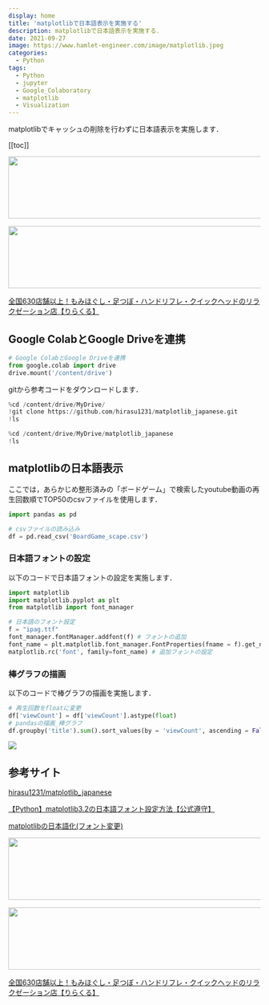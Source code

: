 ```yaml
---
display: home
title: 'matplotlibで日本語表示を実施する'
description: matplotlibで日本語表示を実施する．
date: 2021-09-27
image: https://www.hamlet-engineer.com/image/matplotlib.jpeg
categories: 
  - Python
tags:
  - Python
  - jupyter
  - Google_Colaboratory
  - matplotlib
  - Visualization
---
```

<!-- https://www.hamlet-engineer.com -->
matplotlibでキャッシュの削除を行わずに日本語表示を実施します．

<!-- more -->
<ClientOnly>
  <CallInArticleAdsense />
</ClientOnly>

[[toc]]

<!-- お名前.com -->
<a href="https://px.a8.net/svt/ejp?a8mat=3HBXCY+4DRW36+50+2HM5Z5" rel="nofollow"><img border="0" width="1000" height="124" alt="" src="https://www27.a8.net/svt/bgt?aid=210508450265&wid=001&eno=01&mid=s00000000018015052000&mc=1"></a><img border="0" width="1" height="1" src="https://www10.a8.net/0.gif?a8mat=3HBXCY+4DRW36+50+2HM5Z5" alt="">

<!-- エックスサーバー株式会社 -->
<a href="https://px.a8.net/svt/ejp?a8mat=3HIN6N+3YAMCY+CO4+6BMG1" rel="nofollow"><img border="0" width="1000" height="124" alt="" src="https://www23.a8.net/svt/bgt?aid=210821855239&wid=001&eno=01&mid=s00000001642001062000&mc=1"></a><img border="0" width="1" height="1" src="https://www17.a8.net/0.gif?a8mat=3HIN6N+3YAMCY+CO4+6BMG1" alt="">

<!-- りらくる -->
<a href="https://px.a8.net/svt/ejp?a8mat=3HIN6N+7FBNEA+4AQ0+5YJRM" rel="nofollow">全国630店舗以上！もみほぐし・足つぼ・ハンドリフレ・クイックヘッドのリラクゼーション店【りらくる】</a><img border="0" width="1" height="1" src="https://www15.a8.net/0.gif?a8mat=3HIN6N+7FBNEA+4AQ0+5YJRM" alt="">

## Google ColabとGoogle Driveを連携
```python
# Google ColabとGoogle Driveを連携
from google.colab import drive
drive.mount('/content/drive')
```

gitから参考コードをダウンロードします．
```python
%cd /content/drive/MyDrive/
!git clone https://github.com/hirasu1231/matplotlib_japanese.git
!ls
```
```python
%cd /content/drive/MyDrive/matplotlib_japanese
!ls
```

## matplotlibの日本語表示
ここでは，あらかじめ整形済みの「ボードゲーム」で検索したyoutube動画の再生回数順でTOP50のcsvファイルを使用します．
```python
import pandas as pd

# csvファイルの読み込み
df = pd.read_csv('BoardGame_scape.csv')
```

### 日本語フォントの設定
以下のコードで日本語フォントの設定を実施します．
```python
import matplotlib
import matplotlib.pyplot as plt
from matplotlib import font_manager

# 日本語のフォント設定
f = "ipag.ttf"
font_manager.fontManager.addfont(f) # フォントの追加
font_name = plt.matplotlib.font_manager.FontProperties(fname = f).get_name() # 追加フォント名
matplotlib.rc('font', family=font_name) # 追加フォントの設定
```

### 棒グラフの描画
以下のコードで棒グラフの描画を実施します．
```python
# 再生回数をfloatに変更
df['viewCount'] = df['viewCount'].astype(float)
# pandasの描画_棒グラフ
df.groupby('title').sum().sort_values(by = 'viewCount', ascending = False)[0:50].plot(kind='bar', y = 'viewCount', figsize = (25,10), fontsize = 20)
```

![](/image/viewcount_youtube.png)

## 参考サイト
[hirasu1231/matplotlib_japanese](https://github.com/hirasu1231/matplotlib_japanese.git)

[【Python】matplotlib3.2の日本語フォント設定方法【公式遵守】](https://qiita.com/mikan3rd/items/791e3cd7f75e010c8f9f)

[matplotlibの日本語化(フォント変更)](https://ricrowl.hatenablog.com/entry/2020/09/14/032424#%E3%83%95%E3%82%A9%E3%83%B3%E3%83%88%E3%82%92matplotlib%E3%81%AB%E8%BF%BD%E5%8A%A0)

<!-- お名前.com -->
<a href="https://px.a8.net/svt/ejp?a8mat=3HBXCY+4DRW36+50+2HM5Z5" rel="nofollow"><img border="0" width="1000" height="124" alt="" src="https://www27.a8.net/svt/bgt?aid=210508450265&wid=001&eno=01&mid=s00000000018015052000&mc=1"></a><img border="0" width="1" height="1" src="https://www10.a8.net/0.gif?a8mat=3HBXCY+4DRW36+50+2HM5Z5" alt="">

<!-- エックスサーバー株式会社 -->
<a href="https://px.a8.net/svt/ejp?a8mat=3HIN6N+3YAMCY+CO4+6BMG1" rel="nofollow"><img border="0" width="1000" height="124" alt="" src="https://www23.a8.net/svt/bgt?aid=210821855239&wid=001&eno=01&mid=s00000001642001062000&mc=1"></a><img border="0" width="1" height="1" src="https://www17.a8.net/0.gif?a8mat=3HIN6N+3YAMCY+CO4+6BMG1" alt="">

<!-- りらくる -->
<a href="https://px.a8.net/svt/ejp?a8mat=3HIN6N+7FBNEA+4AQ0+5YJRM" rel="nofollow">全国630店舗以上！もみほぐし・足つぼ・ハンドリフレ・クイックヘッドのリラクゼーション店【りらくる】</a><img border="0" width="1" height="1" src="https://www15.a8.net/0.gif?a8mat=3HIN6N+7FBNEA+4AQ0+5YJRM" alt="">

<ClientOnly>
  <CallInArticleAdsense />
</ClientOnly>